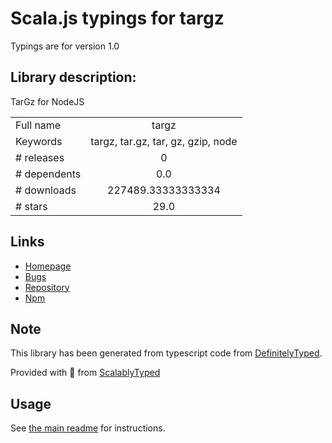 
# Scala.js typings for targz

Typings are for version 1.0

## Library description:
TarGz for NodeJS

|                    |                 |
| ------------------ | :-------------: |
| Full name          | targz |
| Keywords           | targz, tar.gz, tar, gz, gzip, node |
| # releases         | 0 |
| # dependents       | 0.0 |
| # downloads        | 227489.33333333334 |
| # stars            | 29.0 |

## Links
- [Homepage](https://github.com/miskun/targz#readme)
- [Bugs](https://github.com/miskun/targz/issues)
- [Repository](https://github.com/miskun/targz)
- [Npm](https://www.npmjs.com/package/targz)
    


## Note
This library has been generated from typescript code from [DefinitelyTyped](https://definitelytyped.org).

Provided with :purple_heart: from [ScalablyTyped](https://github.com/oyvindberg/ScalablyTyped)

## Usage
See [the main readme](../../readme.md) for instructions.


